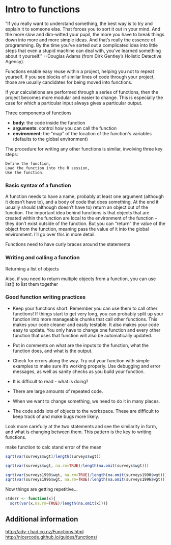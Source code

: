 Intro to functions
======================================

“If you really want to understand something, the best way is to try and explain it to someone else. That forces you to sort it out in your mind. And the more slow and dim-witted your pupil, the more you have to break things down into more and more simple ideas. And that’s really the essence of programming. By the time you’ve sorted out a complicated idea into little steps that even a stupid machine can deal with, you’ve learned something about it yourself.” --Douglas Adams (from Dirk Gentley’s Holistic Detective Agency).

Functions enable easy reuse within a project, helping you not to repeat yourself. If you see blocks of similar lines of code through your project, those are usually candidates for being moved into functions.

If your calculations are performed through a series of functions, then the project becomes more modular and easier to change. This is especially the case for which a particular input always gives a particular output.

Three components of functions

* __body__: the code inside the function
* __arguments__: control how you can call the function
* __environment__: the "map" of the location of the function's variables (defaults to the global environment)

The procedure for writing any other functions is similar, involving three key steps:

    Define the function,
    Load the function into the R session,
    Use the function.


### Basic syntax of a function
  
A function needs to have a name, probably at least one argument (although it doesn’t have to), and a body of code that does something. At the end it usually should (although doesn’t have to) return an object out of the function. The important idea behind functions is that objects that are created within the function are local to the environment of the function – they don’t exist outside of the function. But you can “return” the value of the object from the function, meaning pass the value of it into the global environment. I’ll go over this in more detail.

Functions need to have curly braces around the statements

### Writing and calling a function

Returning a list of objects

Also, if you need to return multiple objects from a function, you can use list() to list them together

### Good function writing practices


* Keep your functions short. Remember you can use them to call other functions! If things start to get very long, you can probably split up your function into more manageable chunks that call other functions. This makes your code cleaner and easily testable. It also makes your code easy to update. You only have to change one function and every other function that uses that function will also be automatically updated.
* Put in comments on what are the inputs to the function, what the function does, and what is the output.
* Check for errors along the way. Try out your function with simple examples to make sure it’s working properly. Use debugging and error messages, as well as sanity checks as you build your function.





* It is difficult to read - what is doing?
* There are large amounts of repeated code.
* When we want to change something, we need to do it in many places.
* The code adds lots of objects to the workspace. These are difficult to keep track of and make bugs more likely.


Look more carefully at the two statements and see the similarity in form, and what is changing between them. This pattern is the key to writing functions.

make function to calc stand error of the mean

```r
sqrt(var(surveys$wgt)/length(surveys$wgt))
```

```r
sqrt(var(surveys$wgt, na.rm=TRUE)/length(na.omit(surveys$wgt)))
```

```r
sqrt(var(surveys1990$wgt, na.rm=TRUE)/length(na.omit(surveys1990$wgt)))
sqrt(var(surveys1996$wgt, na.rm=TRUE)/length(na.omit(surveys1996$wgt)))
```

Now things are getting repetitive...

```r
stderr <- function(x){
  sqrt(var(x,na.rm=TRUE)/length(na.omit(x)))}
```

Additional information
----------------------

http://adv-r.had.co.nz/Functions.html
http://nicercode.github.io/guides/functions/
